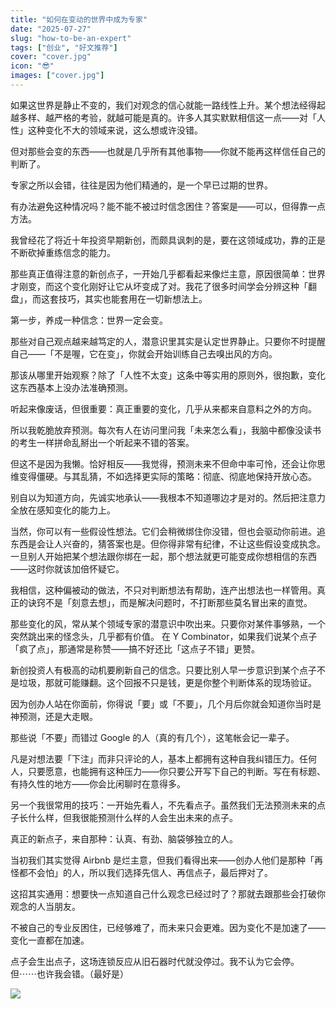 ```yaml
---
title: "如何在变动的世界中成为专家"
date: "2025-07-27"
slug: "how-to-be-an-expert"
tags: ["创业", "好文推荐"]
cover: "cover.jpg"
icon: "😎"
images: ["cover.jpg"]
---
```

如果这世界是静止不变的，我们对观念的信心就能一路线性上升。某个想法经得起越多样、越严格的考验，就越可能是真的。许多人其实默默相信这一点——对「人性」这种变化不大的领域来说，这么想或许没错。



但对那些会变的东西——也就是几乎所有其他事物——你就不能再这样信任自己的判断了。



专家之所以会错，往往是因为他们精通的，是一个早已过期的世界。



有办法避免这种情况吗？能不能不被过时信念困住？答案是——可以，但得靠一点方法。



我曾经花了将近十年投资早期新创，而颇具讽刺的是，要在这领域成功，靠的正是不断砍掉重练信念的能力。



那些真正值得注意的新创点子，一开始几乎都看起来像烂主意，原因很简单：世界才刚变，而这个变化刚好让它从坏变成了对。我花了很多时间学会分辨这种「翻盘」，而这套技巧，其实也能套用在一切新想法上。



第一步，养成一种信念：世界一定会变。



那些对自己观点越来越笃定的人，潜意识里其实是认定世界静止。只要你不时提醒自己——「不是喔，它在变」，你就会开始训练自己去嗅出风的方向。



那该从哪里开始观察？除了「人性不太变」这条中等实用的原则外，很抱歉，变化这东西基本上没办法准确预测。



听起来像废话，但很重要：真正重要的变化，几乎从来都来自意料之外的方向。



所以我乾脆放弃预测。每次有人在访问里问我「未来怎么看」，我脑中都像没读书的考生一样拼命乱掰出一个听起来不错的答案。



但这不是因为我懒。恰好相反——我觉得，预测未来不但命中率可怜，还会让你思维变得僵硬。与其乱猜，不如选择更实际的策略：彻底、彻底地保持开放心态。



别自以为知道方向，先诚实地承认——我根本不知道哪边才是对的。然后把注意力全放在感知变化的能力上。



当然，你可以有一些假设性想法。它们会稍微绑住你没错，但也会驱动你前进。追东西是会让人兴奋的，猜答案也是。但你得非常有纪律，不让这些假设变成执念。
一旦别人开始把某个想法跟你绑在一起，那个想法就更可能变成你想相信的东西——这时你就该加倍怀疑它。



我相信，这种偏被动的做法，不只对判断想法有帮助，连产出想法也一样管用。真正的诀窍不是「刻意去想」，而是解决问题时，不打断那些莫名冒出来的直觉。



那些变化的风，常从某个领域专家的潜意识中吹出来。只要你对某件事够熟，一个突然跳出来的怪念头，几乎都有价值。
在 Y Combinator，如果我们说某个点子「疯了点」，那通常是称赞——搞不好还比「这点子不错」更赞。



新创投资人有极高的动机要刷新自己的信念。只要比别人早一步意识到某个点子不是垃圾，那就可能赚翻。这个回报不只是钱，更是你整个判断体系的现场验证。



因为创办人站在你面前，你得说「要」或「不要」，几个月后你就会知道你当时是神预测，还是大走眼。



那些说「不要」而错过 Google 的人（真的有几个），这笔帐会记一辈子。



凡是对想法要「下注」而非只评论的人，基本上都拥有这种自我纠错压力。任何人，只要愿意，也能拥有这种压力——你只要公开写下自己的判断。写在有标题、有持久性的地方——你会比闲聊时在意得多。



另一个我很常用的技巧：一开始先看人，不先看点子。虽然我们无法预测未来的点子长什么样，但我很能预测什么样的人会生出未来的点子。



真正的新点子，来自那种：认真、有劲、脑袋够独立的人。



当初我们其实觉得 Airbnb 是烂主意，但我们看得出来——创办人他们是那种「再怪都不会怕」的人，所以我们选择先信人、再信点子，最后押对了。



这招其实通用：想要快一点知道自己什么观念已经过时了？那就去跟那些会打破你观念的人当朋友。



不被自己的专业反困住，已经够难了，而未来只会更难。因为变化不是加速了——变化一直都在加速。



点子会生出点子，这场连锁反应从旧石器时代就没停过。我不认为它会停。
但⋯⋯也许我会错。（最好是）




![](https://prod-files-secure.s3.us-west-2.amazonaws.com/112d0858-5090-4d34-a606-b75eb8d65fd2/46476355-9cf3-4e99-9b7a-3531bc426380/1000202064.png?X-Amz-Algorithm=AWS4-HMAC-SHA256&X-Amz-Content-Sha256=UNSIGNED-PAYLOAD&X-Amz-Credential=ASIAZI2LB466TRQEGIMA%2F20250809%2Fus-west-2%2Fs3%2Faws4_request&X-Amz-Date=20250809T042323Z&X-Amz-Expires=3600&X-Amz-Security-Token=IQoJb3JpZ2luX2VjEHwaCXVzLXdlc3QtMiJHMEUCIQCbTKoTkJXlVwcTLYS6yPXXVlOcssV6KLuQkH1LwyKqCAIgYzTfAlaW9mG9qqQ%2FnKC%2Bu%2FDFvsXxCAHQ5W3cKTNjunIqiAQItf%2F%2F%2F%2F%2F%2F%2F%2F%2F%2FARAAGgw2Mzc0MjMxODM4MDUiDE6Rkp0dKn0IqEXihCrcAx6ctoagEh2C277fmmauyy%2FZh2BhiZPLnUWXzaIol5hvVwvL6U1AR1%2BjLokE8I56CsGcKp2dxO9WW13OqWKjUDiJ0m%2FlBAYD2Je5kWZO7E5pnEYCHBvNlE0ViHhBNI67b14Bk5C6ZhIp4XicnR7NToUApiAmFmhMgYuFqhxjEqufH67XIdpAPOhQstdlQgBOBuOHuVXcHsYnaaoHI3Zvuha4yAh3sJVTRHjk1X6uOEKrPcEWXR%2BkWd76u%2BHiBjN8xUSkblM8Fvgu4bxzJ1kMdTdMV7jMh%2BOj10tHBkp5L9aYi%2FJU3K%2Bat7glU%2Fu5iaytGWmQ1a1%2B8nMnUEm%2FAYdK9StHD6D%2B30okJxYwJCLM1cDWVpk3dLwB%2Fp9r5k9fUoiyQTjMDKploIH8jtuK2odBiNHhSYEfme%2F6n1BkNOrCNEx%2BB%2FHD0%2BYuq4Scb2cWjOVe4q6zkYN73WJ0ad4km%2FNN2NlGivlMQqLXVqPVpg%2FKtEdNoK7lTj3RkTALJ2Auazsnxcq8vBGv%2BW5brxJ8o4zKbOZpzeTcMp31L4KWW2oNbuwTIzuXgwGZ3hKVj44FyxIGlXyv85Z5zAjNe%2BGNiw7Udf6qrO02fV%2Bh9L5BMVPADxtHOVOuGWCUtpa1e0nUMI2G28QGOqUBhXCR52ALAjs%2Beo9UGLm%2FPOreIj8CsqI0dPIlJ6Y21TyIsL%2F6eEpcVJuFDV1A6GJGGXwj6N7IQzGQ0Pbt%2Bg3zOANeTGUdwbf%2F1gRZBR8zgpHP1lTCXW6vTJDmkwkUQB0lRwsqBdKD4%2BNTEITwkusAMHCiKTnI0taVaV3dWDr1eQCrVpeE0i7r7kVP9uYesxQOdROD6Xpq70kzge4ghSgOwukgR4jJ&X-Amz-Signature=0a65983a97b2f118fae47616a423deda456827a0ab4a5a305e0898387c69d66c&X-Amz-SignedHeaders=host&x-amz-checksum-mode=ENABLED&x-id=GetObject)

